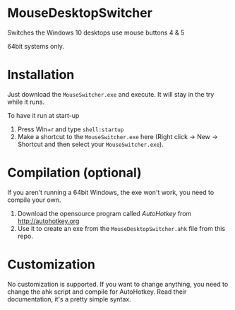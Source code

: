 # MouseDesktopSwitcher
Switches the Windows 10 desktops use mouse buttons 4 &amp; 5

64bit systems only.

# Installation
Just download the `MouseSwitcher.exe` and execute. It will stay in the try while it runs.

To have it run at start-up

1. Press Win+r and type `shell:startup`
1. Make a shortcut to the `MouseSwitcher.exe` here (Right click -> New -> Shortcut and then select your `MouseSwitcher.exe`).

# Compilation (optional)
If you aren't running a 64bit Windows, the exe won't work, you need to compile your own.

1. Download the opensource program called *AutoHotkey* from http://autohotkey.org
2. Use it to create an exe from the `MouseDesktopSwitcher.ahk` file from this repo.

# Customization
No customization is supported. If you want to change anything, you need to change the ahk script and compile for AutoHotkey. Read their documentation, it's a pretty simple syntax.
